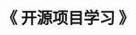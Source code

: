 ---
title: "《 开源项目学习 》"
menu:
  main:
      identifier: "opensource"
      name: "<开源项目学习>"
      weight: 20
      params:
          icon: Github
---